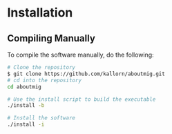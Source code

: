 # Installation

## Compiling Manually

To compile the software manually, do the following:

```bash
# Clone the repository
$ git clone https://github.com/kallorn/aboutmig.git
# cd into the repository
cd aboutmig

# Use the install script to build the executable
./install -b

# Install the software
./install -i
```
